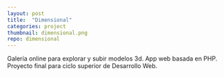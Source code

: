 ```yaml
---
layout: post
title:  "Dimensional"
categories: project
thumbnail: dimensional.png
repo: dimensional
---
```


Galería online para explorar y subir modelos 3d. App web basada en PHP. Proyecto final para ciclo superior de Desarrollo Web.